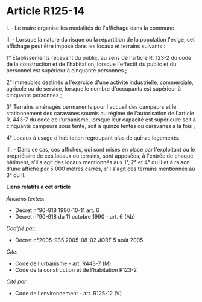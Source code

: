 # Article R125-14

I. - Le maire organise les modalités de l'affichage dans la commune.

II. - Lorsque la nature du risque ou la répartition de la population l'exige, cet affichage peut être imposé dans les locaux
et terrains suivants :

1° Etablissements recevant du public, au sens de l'article R. 123-2 du code de la construction et de l'habitation, lorsque
l'effectif du public et du personnel est supérieur à cinquante personnes ;

2° Immeubles destinés à l'exercice d'une activité industrielle, commerciale, agricole ou de service, lorsque le nombre
d'occupants est supérieur à cinquante personnes ;

3° Terrains aménagés permanents pour l'accueil des campeurs et le stationnement des caravanes soumis au régime de
l'autorisation de l'article R. 443-7 du code de l'urbanisme, lorsque leur capacité est supérieure soit à cinquante campeurs
sous tente, soit à quinze tentes ou caravanes à la fois ;

4° Locaux à usage d'habitation regroupant plus de quinze logements.

III. - Dans ce cas, ces affiches, qui sont mises en place par l'exploitant ou le propriétaire de ces locaux ou terrains, sont
apposées, à l'entrée de chaque bâtiment, s'il s'agit des locaux mentionnés aux 1°, 2° et 4° du II et à raison d'une affiche
par 5 000 mètres carrés, s'il s'agit des terrains mentionnés au 3° du II.

**Liens relatifs à cet article**

_Anciens textes_:

  - Décret n°90-918 1990-10-11 art. 6
  - Décret n°90-918 du 11 octobre 1990 - art. 6 (Ab)

_Codifié par_:

  - Décret n°2005-935 2005-08-02 JORF 5 août 2005

_Cite_:

  - Code de l'urbanisme - art. R443-7 (M)
  - Code de la construction et de l'habitation R123-2

_Cité par_:

  - Code de l'environnement - art. R125-12 (V)
